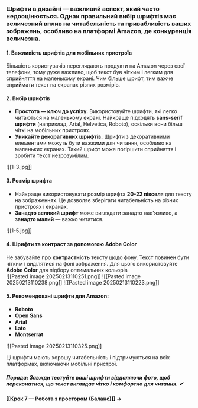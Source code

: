 ### **Шрифти в дизайні** — важливий аспект, який часто недооцінюється. Однак правильний вибір шрифтів має величезний вплив на читабельність та привабливість ваших зображень, особливо на платформі Amazon, де конкуренція величезна.

#### **1. Важливість шрифтів для мобільних пристроїв**

Більшість користувачів переглядають продукти на Amazon через свої телефони, тому дуже важливо, щоб текст був чітким і легким для сприйняття на маленькому екрані. Чим більше шрифт, тим важче сприймати текст на екранах різних розмірів.

#### **2. Вибір шрифтів**

- **Простота — ключ до успіху.** Використовуйте шрифти, які легко читаються на маленькому екрані. Найкраще підходять **sans-serif шрифти** (наприклад, Arial, Helvetica, Roboto), оскільки вони більш чіткі на мобільних пристроях.
- **Уникайте декоративних шрифтів.** Шрифти з декоративними елементами можуть бути важкими для читання, особливо на маленьких екранах. Такий шрифт може погіршити сприйняття і зробити текст незрозумілим.

![[1-3.jpg]]
#### **3. Розмір шрифта**

- Найкраще використовувати розмір шрифта **20-22 пікселя** для тексту на зображеннях. Це дозволяє зберігати читабельність на різних пристроях і екранах.
- **Занадто великий шрифт** може виглядати занадто нав'язливо, а **занадто малий** — важко читатися.

![[1-5.jpg]]
#### **4. Шрифти та контраст за допомогою Adobe Color**

Не забувайте про **контрастність** тексту щодо фону. Текст повинен бути чітким і виділятися на фоні зображення. Для цього використовуйте **Adobe Color** для підбору оптимальних кольорів  
![[Pasted image 20250213110251.png]]
![[Pasted image 20250213110238.png]]
![[Pasted image 20250213110223.png]]
#### **5. Рекомендовані шрифти для Amazon:**
- **Roboto**
- **Open Sans**
- **Arial**
- **Lato**
- **Montserrat**

![[Pasted image 20250213110325.png]]

Ці шрифти мають хорошу читабельність і підтримуються на всіх платформах, включаючи мобільні пристрої.

##### **Порада:** Завжди тестуйте ваші шрифти віддаляючи фото, щоб переконатися, що текст виглядає чітко і комфортно для читання. ✔

**[[Крок 7 — Робота з простором (Баланс)]] →**